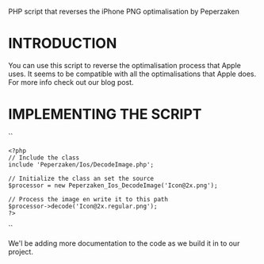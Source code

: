 PHP script that reverses the iPhone PNG optimalisation by Peperzaken

# INTRODUCTION #

You can use this script to reverse the optimalisation process that Apple uses. It seems to be compatible with all the optimalisations that Apple does. For more info check out our blog post.

# IMPLEMENTING THE SCRIPT #

``

	<?php
	// Include the class
	include 'Peperzaken/Ios/DecodeImage.php';
 
	// Initialize the class an set the source
	$processor = new Peperzaken_Ios_DecodeImage('Icon@2x.png');
 
	// Process the image en write it to this path
	$processor->decode('Icon@2x.regular.png');
	?>

``

We'l be adding more documentation to the code as we build it in to our project.
